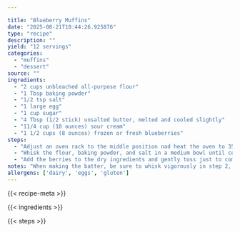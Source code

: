 ```yaml
---

title: "Blueberry Muffins"
date: "2025-08-21T10:44:26.925876"
type: "recipe"
description: ""
yield: "12 servings"
categories:
  - "muffins"
  - "dessert"
source: ""
ingredients:
  - "2 cups unbleached all-purpose flour"
  - "1 Tbsp baking powder"
  - "1/2 tsp salt"
  - "1 large egg"
  - "1 cup sugar"
  - "4 Tbsp (1/2 stick) unsalted butter, melted and cooled slightly"
  - "11/4 cup (10 ounces) sour cream"
  - "1 1/2 cups (8 ounces) frozen or fresh blueberries"
steps:
  - "Adjust an oven rack to the middle position nad heat the oven to 350 degrees. Grease a standard 12-cup muffin tin and set aside."
  - "Whisk the flour, baking powder, and salt in a medium bowl until combined. Whisk the egg in a second medium bowl until well-combined and light-colored, about 20 seconds. Add the sugar and whisk vigorously until thick and homogenous, about 30 seconds; add the melted butter in 2 additions, whisking to combine after each addition. Add the sour cream in 2 additions, whisking just to combine."
  - "Add the berries to the dry ingredients and gently toss just to combine. Add the sour cream mixture and fold with a rubber spatula until the batter comes together and the berries are evenly distributed, 25 to 30 seconds. (Small spots of flour may remain and the batter will be thick. Do not overmix). Using a large spoon sprayed with nonstick cooking spray to prevent sticking, divide the batter among the muffin cups. Bake until the muffins are light golden brown and a toothpick inserted into the center of a muffin comes out clean, about 25 to 30 minutes, rotating the pan from front to back halfway through the baking time. Invert the muffins onto a wire rack, stand the muffins upright, and cool 5 minutes."
notes: "When making the batter, be sure to whisk vigorously in step 2, then fold carefully in step 3. You should not see large pockets of flour in the finished batter, but small occasional sprays may remain. A large spoon sprayed with nonstick cooking spray ensures clean dispensing when transferring the dough to the cups in the muffin tin."
allergens: ['dairy', 'eggs', 'gluten']
---
```


{{< recipe-meta >}}

{{< ingredients >}}

{{< steps >}}
